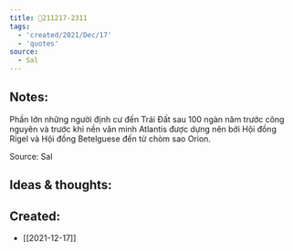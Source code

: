 ```yaml
---
title: 💬211217-2311
tags:
  - 'created/2021/Dec/17'
  - 'quotes'
source:
  - Sal
---
```


## Notes:
 Phần lớn những người định cư đến Trái Đất sau 100 ngàn năm trước công nguyên và trước khi nền văn minh Atlantis được dựng nên bởi Hội đồng Rigel và Hội đồng Betelguese đến từ chòm sao Orion.

Source: Sal

## Ideas & thoughts:
## Created:
- [[2021-12-17]]
